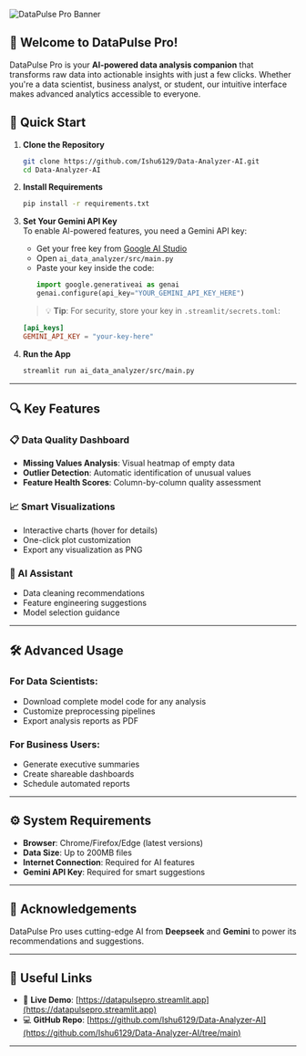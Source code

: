 ![DataPulse Pro Banner](https://github.com/Ishu6129/Data-Analyzer-AI-/blob/main/banner.png)

## 🌟 Welcome to DataPulse Pro!

DataPulse Pro is your **AI-powered data analysis companion** that transforms raw data into actionable insights with just a few clicks. Whether you're a data scientist, business analyst, or student, our intuitive interface makes advanced analytics accessible to everyone.


## 🚀 Quick Start

1. **Clone the Repository**  
   ```bash
   git clone https://github.com/Ishu6129/Data-Analyzer-AI.git
   cd Data-Analyzer-AI
   ```

2. **Install Requirements**  
   ```bash
   pip install -r requirements.txt
   ```

3. **Set Your Gemini API Key**  
   To enable AI-powered features, you need a Gemini API key:

   - Get your free key from [Google AI Studio](https://makersuite.google.com/app/apikey)
   - Open `ai_data_analyzer/src/main.py`
   - Paste your key inside the code:
     ```python
     import google.generativeai as genai
     genai.configure(api_key="YOUR_GEMINI_API_KEY_HERE")
     ```
   > 💡 **Tip**: For security, store your key in `.streamlit/secrets.toml`:
   ```toml
   [api_keys]
   GEMINI_API_KEY = "your-key-here"
   ```

4. **Run the App**  
   ```bash
   streamlit run ai_data_analyzer/src/main.py
   ```

---

## 🔍 Key Features

### 📋 Data Quality Dashboard
- **Missing Values Analysis**: Visual heatmap of empty data  
- **Outlier Detection**: Automatic identification of unusual values  
- **Feature Health Scores**: Column-by-column quality assessment

### 📈 Smart Visualizations
- Interactive charts (hover for details)  
- One-click plot customization  
- Export any visualization as PNG

### 🤖 AI Assistant
- Data cleaning recommendations  
- Feature engineering suggestions  
- Model selection guidance

---

## 🛠️ Advanced Usage

### For Data Scientists:
- Download complete model code for any analysis  
- Customize preprocessing pipelines  
- Export analysis reports as PDF

### For Business Users:
- Generate executive summaries  
- Create shareable dashboards  
- Schedule automated reports

---

## ⚙️ System Requirements

- **Browser**: Chrome/Firefox/Edge (latest versions)  
- **Data Size**: Up to 200MB files  
- **Internet Connection**: Required for AI features  
- **Gemini API Key**: Required for smart suggestions

---

## 🙏 Acknowledgements

DataPulse Pro uses cutting-edge AI from **Deepseek** and **Gemini** to power its recommendations and suggestions.

---

## 🔗 Useful Links

- 🔴 **Live Demo**: [https://datapulsepro.streamlit.app](https://datapulsepro.streamlit.app)
- 💻 **GitHub Repo**: [https://github.com/Ishu6129/Data-Analyzer-AI](https://github.com/Ishu6129/Data-Analyzer-AI/tree/main)

---